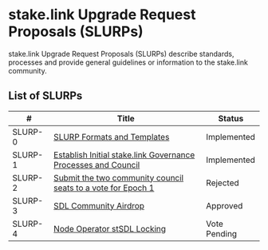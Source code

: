 # stake.link Upgrade Request Proposals (SLURPs)


stake.link Upgrade Request Proposals (SLURPs) describe standards, processes and provide general guidelines or information to the stake.link community.

## List of SLURPs

| # | Title | Status | 
| ----------- | ----------- | ----------- | 
| SLURP-0 | [SLURP Formats and Templates](SLURPs/SLURP-0.md) | Implemented |
| SLURP-1 | [Establish Initial stake.link Governance Processes and Council](SLURPs/SLURP-1.md) | Implemented |
| SLURP-2 | [Submit the two community council seats to a vote for Epoch 1](SLURPs/SLURP-2.md) | Rejected |
| SLURP-3 | [SDL Community Airdrop](SLURPs/SLURP-3.md) | Approved |
| SLURP-4 | [Node Operator stSDL Locking](SLURPs/SLURP-4.md) | Vote Pending |
